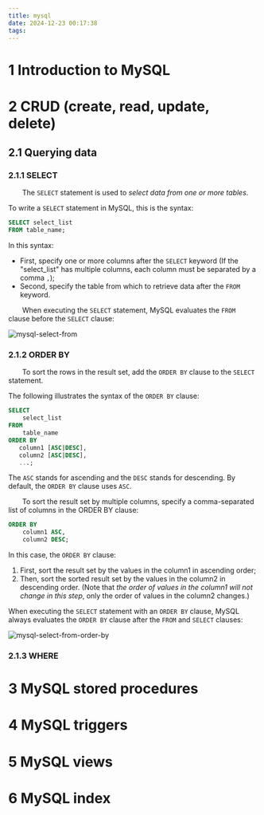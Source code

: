 ```yaml
---
title: mysql
date: 2024-12-23 00:17:38
tags:
---
```


# 1 Introduction to MySQL

# 2 CRUD (create, read, update, delete)

## 2.1 Querying data

### 2.1.1 SELECT

&emsp;&emsp;The `SELECT` statement is used to *select data from one or more tables*.

To write a `SELECT` statement in MySQL, this is the syntax:

```sql
SELECT select_list
FROM table_name;
```

In this syntax:

* First, specify one or more columns after the `SELECT` keyword (If the "select_list" has multiple columns, each column must be separated by a comma `,`);
* Second, specify the table from which to retrieve data after the `FROM` keyword.

&emsp;&emsp;When executing the `SELECT` statement, MySQL evaluates the `FROM` clause before the `SELECT` clause:

![mysql-select-from](./assets/mysql-select-from.png)

### 2.1.2 ORDER BY

&emsp;&emsp;To sort the rows in the result set, add the `ORDER BY` clause to the `SELECT` statement.

The following illustrates the syntax of the `ORDER BY` clause:

```sql
SELECT 
    select_list
FROM 
    table_name
ORDER BY 
   column1 [ASC|DESC], 
   column2 [ASC|DESC],
   ...;
```

The `ASC` stands for ascending and the `DESC` stands for descending. By default, the `ORDER BY` clause uses `ASC`.

&emsp;&emsp;To sort the result set by multiple columns, specify a comma-separated list of columns in the ORDER BY clause:

```sql
ORDER BY
    column1 ASC,
    column2 DESC;
```

In this case, the `ORDER BY` clause:

1. First, sort the result set by the values in the column1 in ascending order;
2. Then, sort the sorted result set by the values in the column2 in descending order. (Note that *the order of values in the column1 will not change in this step*, only the order of values in the column2 changes.)

When executing the `SELECT` statement with an `ORDER BY` clause, MySQL always evaluates the `ORDER BY` clause after the `FROM` and `SELECT` clauses:

![mysql-select-from-order-by](./assets/mysql-select-from-order-by.png)

### 2.1.3 WHERE

# 3 MySQL stored procedures

# 4 MySQL triggers

# 5 MySQL views

# 6 MySQL index



